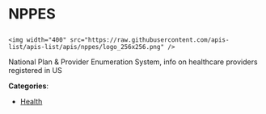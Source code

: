 # NPPES<p align="center">
    <img width="400" src="https://raw.githubusercontent.com/apis-list/apis-list/apis/nppes/logo_256x256.png" />
</p>

National Plan & Provider Enumeration System, info on healthcare providers registered in US

**Categories**:

- [Health](https://github/apis-list/apis-list#health)





